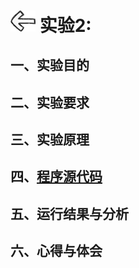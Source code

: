 # [<img style="width:40px;transform:rotate(180deg);" src="../../../assets/image/back.jpg"/>](../index.md) 实验2:

## 一、实验目的

## 二、实验要求

## 三、实验原理

## 四、[程序源代码](../../code/index.md)

## 五、运行结果与分析

## 六、心得与体会

